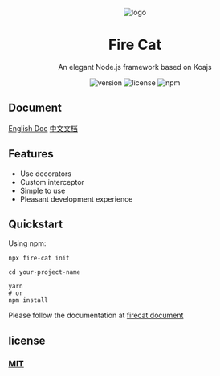 <div align="center">
<p align="center">
  
![logo](https://github.com/Jon-Millent/fire-cat/assets/17584565/8fd3a5b1-edae-48fb-ad68-c839a9e8fa59)

  
</p>

<h1 align="center">
Fire Cat
</h1>

An elegant Node.js framework based on Koajs


![version](https://img.shields.io/npm/v/fire-cat)
![license](https://img.shields.io/github/license/jon-millent/fire-cat)
![npm](https://img.shields.io/npm/dm/fire-cat)

</div>



## Document
[English Doc](https://firecat.totoro.top) 
[中文文档](https://firecat.totoro.top/zh/)

## Features
* Use decorators
* Custom interceptor
* Simple to use
* Pleasant development experience

## Quickstart
Using npm:
```shell
npx fire-cat init
```

```shell
cd your-project-name

yarn
# or
npm install
```
Please follow the documentation at [firecat document](https://firecat.totoro.top/)

## license
### [MIT](https://github.com/Jon-Millent/fire-cat/blob/main/LICENSE)
